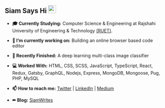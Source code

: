 ## Siam Says Hi <img src="https://media.giphy.com/media/hvRJCLFzcasrR4ia7z/giphy.gif" width="25px">

- **🎓 Currently Studying:** Computer Science & Engineering at Rajshahi University of Engineering & Technology [(RUET)](https://www.ruet.ac.bd/).
- **🔭 I’m currently working on:** Building an online browser based code editor
- **🏁 Recently Finished:** A deep learning multi-class image classifier
- **💻 Worked With:** HTML, CSS, SCSS, JavaScript, TypeScript, React, Redux, Gatsby, GraphQL, Nodejs, Express, MongoDB, Mongoose, Pug, PHP, MySQL
  
- **📫 How to reach me:** [Twitter](https://twitter.com/NaimulIslamSiam) | [LinkedIn](https://www.linkedin.com/in/naimulislamsiam/) | [Medium](https://medium.com/@NaimulIslamSiam)
- **✏ Blog:** [SiamWrites](https://siamwrites.netlify.app/)
